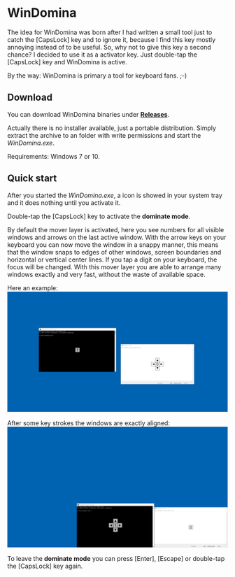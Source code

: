 # WinDomina

The idea for WinDomina was born after I had written a small tool just to catch the [CapsLock] key and to ignore it, because I find this key mostly annoying instead of to be useful. So, why not to give this key a second chance? I decided to use it as a activator key. Just double-tap the [CapsLock] key and WinDomina is active.

By the way: WinDomina is primary a tool for keyboard fans. ;-)

## Download

You can download WinDomina binaries under **[Releases](https://github.com/WladiD/WinDomina/releases)**.

Actually there is no installer available, just a portable distribution. 
Simply extract the archive to an folder with write permissions and start the *WinDomina.exe*.

Requirements: Windows 7 or 10.

## Quick start
After you started the *WinDomina.exe*, a icon is showed in your system tray and it does nothing until you activate it. 

Double-tap the [CapsLock] key to activate the **dominate mode**. 

By default the mover layer is activated, here you see numbers for all visible windows and arrows on the last active window. With the arrow keys on your keyboard you can now move the window in a snappy manner, this means that the window snaps to edges of other windows, screen boundaries and horizontal or vertical center lines. If you tap a digit on your keyboard, the focus will be changed. With this mover layer you are able to arrange many windows exactly and very fast, without the waste of available space.

Here an example:
![Mover-Layer 1](https://raw.githubusercontent.com/WladiD/WinDomina/master/Media/Readme/WinDomina-Mover-1.png)

After some key strokes the windows are exactly aligned:
![Mover-Layer 2](https://raw.githubusercontent.com/WladiD/WinDomina/master/Media/Readme/WinDomina-Mover-2.png)

To leave the **dominate mode** you can press [Enter], [Escape] or double-tap the [CapsLock] key again.

